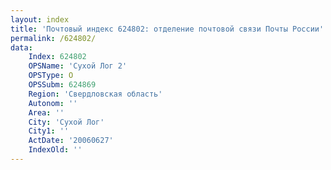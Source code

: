 ```yaml
---
layout: index
title: 'Почтовый индекс 624802: отделение почтовой связи Почты России'
permalink: /624802/
data:
    Index: 624802
    OPSName: 'Сухой Лог 2'
    OPSType: О
    OPSSubm: 624869
    Region: 'Свердловская область'
    Autonom: ''
    Area: ''
    City: 'Сухой Лог'
    City1: ''
    ActDate: '20060627'
    IndexOld: ''
---
```

